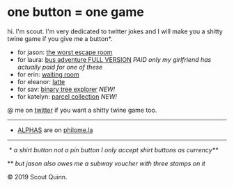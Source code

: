 # one button = one game

hi. I'm scout. I'm very dedicated to twitter jokes and I will make you a shitty twine game if you give me a button\*.

* for jason: [the worst escape room](worst-escape-room.html)
* for laura: [bus adventure FULL VERSION](bus-adventure.html) *PAID only my girlfriend has actually paid for one of these*
* for erin: [waiting room](waiting-room.html)
* for eleanor: [latte](latte.html)
* for sav: [binary tree explorer](binary-tree-explorer.html) *NEW!*
* for katelyn: [parcel collection](parcel-collection.html) *NEW!*

@ me on [twitter](https://twitter.com/calculush) if you want a shitty twine game too.

---

* [ALPHAS](http://philome.la/calculush) are on [philome.la](http://philome.la)

---

&nbsp;\* *a shirt button not a pin button I only accept shirt buttons as currency\*\**

\*\* *but jason also owes me a subway voucher with three stamps on it*

© 2019 Scout Quinn.
